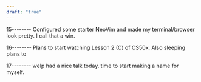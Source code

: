 ```yaml
---
draft: "true"
---
```



15--------
Configured some starter NeoVim and made my terminal/browser look pretty. I call that a win.

16--------
Plans to start watching Lesson 2 (C) of CS50x.
Also sleeping plans to 

17--------
welp had a nice talk today. time to start making a name for myself.



